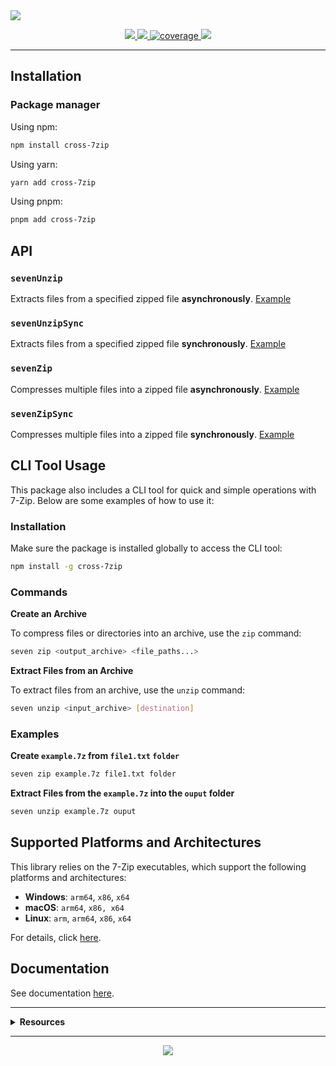 <img src="https://repository-images.githubusercontent.com/919105664/7efca389-6d8f-412f-853e-afffe36d42a8">
<p align="center">
  <a href="https://npmjs.com/package/cross-7zip/" target="_blank">
    <img src="https://img.shields.io/npm/v/cross-7zip.svg" />
  </a>

  <a href="https://github.com/rdarida/cross-7zip" target="_blank">
    <img src="https://img.shields.io/badge/-repository-222222?style=flat&logo=github" />
  </a>

  <a href="https://sonarcloud.io/dashboard?id=rdarida_cross-7zip" target="_blank" alt="SonarCloud">
    <img src="https://sonarcloud.io/api/project_badges/measure?project=rdarida_cross-7zip&metric=coverage" alt="coverage" />
  </a>

  <img src="https://img.shields.io/librariesio/release/npm/cross-7zip" />
</p>
<hr>

## Installation

### Package manager

Using npm:
```bash
npm install cross-7zip
```

Using yarn:
```bash
yarn add cross-7zip
```

Using pnpm:
```bash
pnpm add cross-7zip
```

## API

### `sevenUnzip`
Extracts files from a specified zipped file **asynchronously**.
[Example](https://rdarida.github.io/cross-7zip/functions/sevenUnzip.html#example)

### `sevenUnzipSync`
Extracts files from a specified zipped file **synchronously**.
[Example](https://rdarida.github.io/cross-7zip/functions/sevenUnzipSync.html#example)

### `sevenZip`
Compresses multiple files into a zipped file **asynchronously**.
[Example](https://rdarida.github.io/cross-7zip/functions/sevenZip.html#example)

### `sevenZipSync`
Compresses multiple files into a zipped file **synchronously**.
[Example](https://rdarida.github.io/cross-7zip/functions/sevenZipSync.html#example)

## CLI Tool Usage

This package also includes a CLI tool for quick and simple operations with 7-Zip.
Below are some examples of how to use it:

### Installation

Make sure the package is installed globally to access the CLI tool:

```bash
npm install -g cross-7zip
```

### Commands

**Create an Archive**

To compress files or directories into an archive, use the `zip` command:

```bash
seven zip <output_archive> <file_paths...>
```

**Extract Files from an Archive**

To extract files from an archive, use the `unzip` command:

```bash
seven unzip <input_archive> [destination]
```

### Examples

**Create `example.7z` from `file1.txt` `folder`**

```bash
seven zip example.7z file1.txt folder
```

**Extract Files from the `example.7z` into the `ouput` folder**

```bash
seven unzip example.7z ouput
```

## Supported Platforms and Architectures

This library relies on the 7-Zip executables, which support the following
platforms and architectures:

- **Windows**: `arm64`, `x86`, `x64`
- **macOS**: `arm64`, `x86, x64`
- **Linux**: `arm`, `arm64`, `x86`, `x64`

For details, click [here](https://github.com/rdarida/cross-7zip/blob/main/7zip/README.md).

## Documentation

See documentation [here](https://rdarida.github.io/cross-7zip/).

<hr>

<details>
  <summary>
    <strong>Resources<strong>
  </summary>

- [7-Zip](https://www.7-zip.org/)
- [execFileSync](https://nodejs.org/api/child_process.html#child_process_child_process_execfilesync_file_args_options)
- **Windows**
  * [Compress-Archive](https://learn.microsoft.com/en-us/powershell/module/microsoft.powershell.archive/compress-archive?view=powershell-7.4&viewFallbackFrom=powershell-7.1)
  * [Expand-Archive](https://learn.microsoft.com/en-us/powershell/module/microsoft.powershell.archive/expand-archive?view=powershell-7.4&viewFallbackFrom=powershell-7.1)
- **Unix**
  * [zip](https://linux.die.net/man/1/zip)
  * [unzip](https://linux.die.net/man/1/unzip)
</details>
<hr>

<p align="center">
  <a href="LICENSE" target="_blank">
    <img src="https://img.shields.io/badge/license-MIT-green" />
  </a>
</p>
